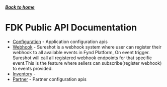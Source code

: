 ##### [Back to home](../../README.md)

# FDK Public API Documentation


* [Configuration](CONFIGURATION.md) - Application configuration apis 
* [Webhook](WEBHOOK.md) - Sureshot is a webhook system where user can register their webhook to all available events in Fynd Platform, On event trigger. Sureshot will call all registered webhook endpoints for that specific event.This is the feature where sellers can subscribe(register webhook) to events provided. 
* [Inventory](INVENTORY.md) -  
* [Partner](PARTNER.md) - Partner configuration apis 

